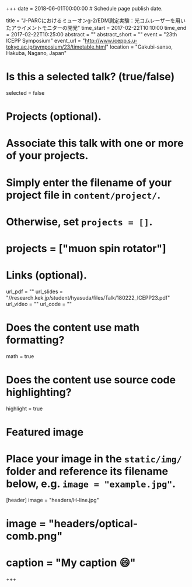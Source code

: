 +++
date = 2018-06-01T00:00:00  # Schedule page publish date.

title = "J-PARCにおけるミューオンg-2/EDM測定実験：光コムレーザーを用いたアライメントモニターの開発"
time_start = 2017-02-22T10:10:00
time_end = 2017-02-22T10:25:00
abstract = ""
abstract_short = ""
event = "23th ICEPP Symposium"
event_url = "http://www.icepp.s.u-tokyo.ac.jp/symposium/23/timetable.html"
location = "Gakubi-sanso, Hakuba, Nagano, Japan"

# Is this a selected talk? (true/false)
selected = false

# Projects (optional).
#   Associate this talk with one or more of your projects.
#   Simply enter the filename of your project file in `content/project/`.
#   Otherwise, set `projects = []`.
# projects = ["muon spin rotator"]

# Links (optional).
url_pdf = ""
url_slides = "//research.kek.jp/student/hyasuda/files/Talk/180222_ICEPP23.pdf"
url_video = ""
url_code = ""

# Does the content use math formatting?
math = true

# Does the content use source code highlighting?
highlight = true

# Featured image
# Place your image in the `static/img/` folder and reference its filename below, e.g. `image = "example.jpg"`.
[header]
image = "headers/H-line.jpg"
# image = "headers/optical-comb.png"
# caption = "My caption :smile:"

+++


